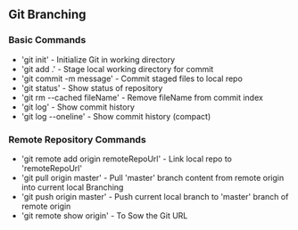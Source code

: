 ## Git Branching

### Basic Commands

* 'git init' - Initialize Git in working directory
* 'git add .' - Stage local working directory for commit
* 'git commit -m message' - Commit staged files to local repo
* 'git status' - Show status of repository
* 'git rm --cached fileName' - Remove fileName from commit index
* 'git log' - Show commit history
* 'git log --oneline' - Show commit history (compact)


###  Remote Repository Commands

* 'git remote add origin remoteRepoUrl' - Link local repo to 'remoteRepoUrl'
* 'git pull origin master' - Pull 'master' branch content from remote origin into current local Branching
* 'git push origin master' - Push current local branch to 'master' branch of remote origin
* 'git remote show origin' - To Sow the Git URL
